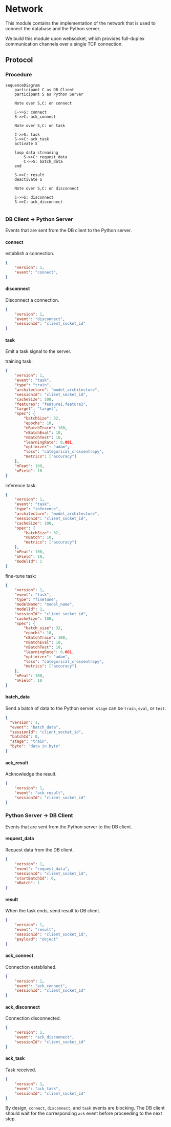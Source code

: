 # Network

This module contains the implementation of the network that is used to connect the database and the Python server.

We build this module upon websocket, which provides full-duplex communication channels over a single TCP connection.

## Protocol

### Procedure

```mermaid
sequenceDiagram
    participant C as DB Client
    participant S as Python Server

    Note over S,C: on connect

    C->>S: connect
    S->>C: ack_connect

    Note over S,C: on task

    C->>S: task
    S->>C: ack_task
    activate S

    loop data streaming
        S->>C: request_data
        C->>S: batch_data
    end

    S->>C: result
    deactivate S

    Note over S,C: on disconnect

    C->>S: disconnect
    S->>C: ack_disconnect


```

### DB Client -> Python Server

Events that are sent from the DB client to the Python server.

#### connect

establish a connection.

```json
{
    "version": 1,
    "event": "connect",
}
```

#### disconnect

Disconnect a connection.

```json
{
    "version": 1,
    "event": "disconnect",
    "sessionId": "client_socket_id"
}
```

#### task

Emit a task signal to the server.

training task:

```json
{
    "version": 1,
    "event": "task",
    "type": "train",
    "architecture": "model_architecture",
    "sessionId": "client_socket_id",
    "cacheSize": 100,
    "features": "feature1,feature2",
    "target": "target",
    "spec": {
        "batchSize": 32,
        "epochs": 10,
        "nBatchTrain": 100,
        "nBatchEval": 10,
        "nBatchTest": 10,
        "learningRate": 0.001,
        "optimizer": "adam",
        "loss": "categorical_crossentropy",
        "metrics": ["accuracy"]
    },
    "nFeat": 100,
    "nField": 10
}
```

inference task:

```json
{
    "version": 1,
    "event": "task",
    "type": "inference",
    "architecture": "model_architecture",
    "sessionId": "client_socket_id",
    "cacheSize": 100,
    "spec": {
        "batchSize": 32,
        "nBatch": 10,
        "metrics": ["accuracy"]
    },
    "nFeat": 100,
    "nField": 10,
    "modelId": 1
}
```

fine-tune task:

```json
{
    "version": 1,
    "event": "task",
    "type": "finetune",
    "modelName": "model_name",
    "modelId": 1,
    "sessionId": "client_socket_id",
    "cacheSize": 100,
    "spec": {
        "batch_size": 32,
        "epochs": 10,
        "nBatchTrain": 100,
        "nBatchEval": 10,
        "nBatchTest": 10,
        "learningRate": 0.001,
        "optimizer": "adam",
        "loss": "categorical_crossentropy",
        "metrics": ["accuracy"]
    },
    "nFeat": 100,
    "nField": 10
}
```

#### batch_data

Send a batch of data to the Python server. `stage` can be `train`, `eval`, or `test`.

```json
{
  "version": 1,
  "event": "batch_data",
  "sessionId": "client_socket_id",
  "batchId": 0,
  "stage": "train",
  "byte": "data in byte"
}
```

#### ack_result

Acknowledge the result.

```json
{
    "version": 1,
    "event": "ack_result",
    "sessionId": "client_socket_id"
}
```

### Python Server -> DB Client

Events that are sent from the Python server to the DB client.

#### request_data

Request data from the DB client.

```json
{
    "version": 1,
    "event": "request_data",
    "sessionId": "client_socket_id",
    "startBatchId": 0,
    "nBatch": 1
}
```

#### result

When the task ends, send result to DB client.

```json
{
    "version": 1,
    "event": "result",
    "sessionId": "client_socket_id",
    "payload": "object"
}
```

#### ack_connect

Connection established.

```json
{
    "version": 1,
    "event": "ack_connect",
    "sessionId": "client_socket_id"
}
```

#### ack_disconnect

Connection disconnected.

```json
{
    "version": 1,
    "event": "ack_disconnect",
    "sessionId": "client_socket_id"
}
```

#### ack_task

Task received.

```json
{
    "version": 1,
    "event": "ack_task",
    "sessionId": "client_socket_id"
}
```

By design, `connect`, `disconnect`, and `task` events are blocking. The DB client should wait for the corresponding `ack` event before proceeding to the next step.
